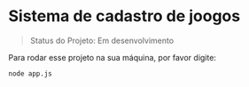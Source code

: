 # Sistema de cadastro de joogos 

> Status do Projeto: Em desenvolvimento

Para rodar esse projeto  na sua máquina, por favor digite:

```
node app.js

```
